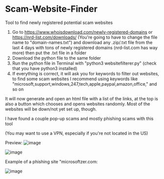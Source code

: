 # Scam-Website-Finder
Tool to find newly registered potential scam websites


1. Go to https://www.whoisdownload.com/newly-registered-domains or https://nrd-list.com/downloads/ (You're going to have to change the file name to "domain-names.txt") and download any .zip/.txt file from the last 4 days with tons of newly registered domains (nrd-list.com has way more)
then put the .txt file in a folder
2. Download the python file to the same folder
3. Run the python file in Terminal with "python3 websitefilterer.py" (check that you have python3 installed)
4. If everything is correct, it will ask you for keywords to filter out websites, to find some scam websites I recommend using keywords like "microsoft,support,windows,247,tech,apple,paypal,amazon,office," and so on

It will now generate and open an html file with a list of the links, at the top is also a button which chooses and opens websites randomly. Most of the websites will be down/not yet set up, though.

I have found a couple pop-up scams and mostly phishing scams with this tool

(You may want to use a VPN, especially if you're not located in the US)

Preview: ![image](https://user-images.githubusercontent.com/131541159/233792685-f629c161-e25a-4e60-8dc3-ac4eda9d932f.png)

![image](https://user-images.githubusercontent.com/131541159/233792922-03079405-31f9-4f4a-b4c8-196aaebf5bf1.png)

Example of a phishing site "microsoftzer.com:

![image](https://user-images.githubusercontent.com/131541159/233792935-e4f42b0a-03b7-493a-a5c6-2822f685b1f0.png)


